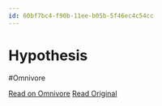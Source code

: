 ```yaml
---
id: 60bf7bc4-f90b-11ee-b05b-5f46ec4c54cc
---
```


# Hypothesis
#Omnivore

[Read on Omnivore](https://omnivore.app/me/hypothesis-18ed4005666)
[Read Original](https://hypothes.is/a/NpEX7vkHEe6lYh9VJpL6-Q)

